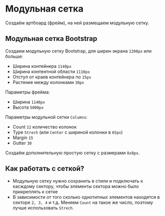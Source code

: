 # Модульная сетка
Создаём артбоард (фрейм), на ней размещаем модульную сетку.

## Модульная сетка Bootstrap
Создаем модульную сетку Bootstrap, для ширин экрана `1200px` или больше:
- Ширина контейнера `1140px`
- Ширина контентной области `1110px`
- Отступ от краев контейнера по `15px`
- Растяние между колонками `30px`

Параметры фрейма:
- Ширина `1140px`
- Высота `5000px`

Параметры модульной сетки `Columns`:
- Count `12` количество колонок
- Type `Strech` (или `Center` с шириной колонки в `65px`)
- Margin `15`
- Gutter `30`

Создаём дополнительную простую сетку с размерами `8x8px`.

## Как работать с сеткой?
- Модульную сетку нужно сохранить в стили и подключать к касждому сектору, чтобы элементы сектора можно было прикреплять к сетке
- В зависимости от того сколько однотипных элементов находятся в секторе `2, 3, 4` и т.д. Меняем `Count` на такое же число, поэтому лучше использовать `Strech`.
